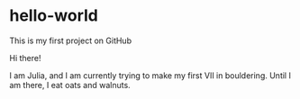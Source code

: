 # hello-world
This is my first project on GitHub

Hi there!

I am Julia, and I am currently trying to make my first VII in bouldering.
Until I am there, I eat oats and walnuts.
